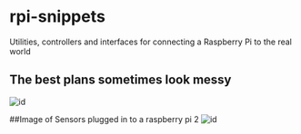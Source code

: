 # rpi-snippets
Utilities, controllers and interfaces for connecting a Raspberry Pi to the real world
## The best plans sometimes look messy
![id](http://gallery.anotherpower.com/main.php/d/32045-2/SDC10561.JPG "A realy Messy Desktop.")

##Image of Sensors plugged in to a raspberry pi 2
![id](http://gallery.anotherpower.com/main.php/d/30239-2/SDC10530.JPG "some plugin sensors")
